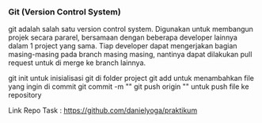 ### Git (Version Control System)

git adalah salah satu version control system. Digunakan untuk membangun projek secara pararel, bersamaan dengan beberapa developer lainnya dalam 1 project yang sama. Tiap developer dapat mengerjakan bagian masing-masing pada branch masing masing, nantinya dapat dilakukan pull request untuk di merge ke branch lainnya.

git init untuk inisialisasi git di folder project
git add untuk menambahkan file yang ingin di commit
git commit -m "<pesan commit>"
git push origin "<nama branch>" untuk push file ke repository

Link Repo Task : https://github.com/danielyoga/praktikum